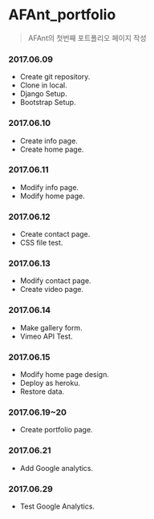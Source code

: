 # AFAnt_portfolio
> AFAnt의 첫번째 포트폴리오 페이지 작성

### 2017.06.09
+ Create git repository.
+ Clone in local.
+ Django Setup.
+ Bootstrap Setup.

### 2017.06.10
+ Create info page.
+ Create home page.

### 2017.06.11
+ Modify info page.
+ Modify home page.

### 2017.06.12
+ Create contact page.
+ CSS file test.

### 2017.06.13
+ Modify contact page.
+ Create video page.

### 2017.06.14
+ Make gallery form.
+ Vimeo API Test.

### 2017.06.15
+ Modify home page design.
+ Deploy as heroku.
+ Restore data.

### 2017.06.19~20
+ Create portfolio page.

### 2017.06.21
+ Add Google analytics.

### 2017.06.29
+ Test Google Analytics.